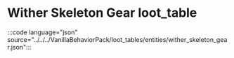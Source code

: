 # Wither Skeleton Gear loot_table

:::code language="json" source="../../../VanillaBehaviorPack/loot_tables/entities/wither_skeleton_gear.json":::